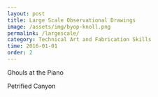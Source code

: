 ```yaml
---
layout: post
title: Large Scale Observational Drawings
image: /assets/img/byop-knoll.png
permalink: /largescale/
category: Technical Art and Fabrication Skills
time: 2016-01-01
order: 2
---
```


Ghouls at the Piano 

Petrified Canyon